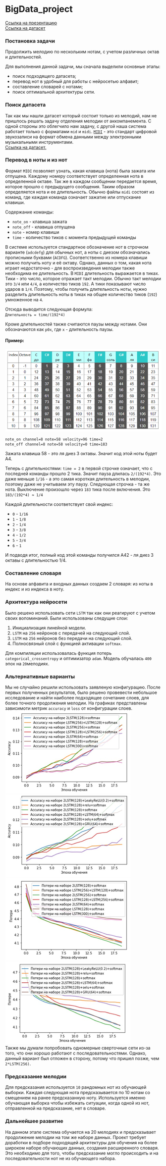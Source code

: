 # BigData_project

[Ссылка на презентацию](https://www.shorturl.at/krxU4)  
[Ссылка на датасет](https://www.kaggle.com/function9/blues-genre-midi-melodies)

### Постановка задачи

Продолжить мелодию по нескольким нотам, с учетом различных октав и длительностей.

Для выполнения данной задачи, мы сначала выделили основные этапы:
* поиск подходящего датасета;
* перевод нот в удобный для работы с нейросетью алфавит;
* составление словарей с нотами;
* поиск оптимальной архитектуры сети.


### Поиск датасета
Так как мы нашли датасет который состоит только из мелодий, нам не пришлось решать задачу отделения мелодии от аккомпанемента. С одной стороны это облегчило нам задачу, с другой наша система работает только с форматами `mid` и `midi`. [`MIDI`](https://ru.wikipedia.org/wiki/MIDI) - это стандарт цифровой звукозаписи на формат обмена данными между электронными музыкальными инструментами.  
[Ссылка на датасет.](https://www.kaggle.com/function9/blues-genre-midi-melodies)


### Перевод в ноты и из нот

Формат `MIDI` позволяет узнать, какая клавиша (нота) была зажата или отпущена. Каждому номеру соответствует определенная нота в определенной октаве. Так же в каждом сообщении передается время, которое прошло с предыдущего сообщения. Таким образом определяется нота и ее длительность. Обычно файлы `midi` состоят из команд, где каждая команда означает зажатие или отпускание клавиши.  

Содержание команды: 
* `note_on`  - клавиша зажата
* `note_off` - клавиша отпущена
* `note` - номер клавиши
* `time` - количество тиков с момента предыдущей команды

В системе используется стандартное обозначение нот в строчном варианте (`adcdefg`) для обычных нот, а ноты с диезом обозначались прописными буквами (`ACDFG`). Соответственно из номера клавиши можно получить ноту и её октаву. Однако, данных о том, какая нота играет недостаточно - для воспроизведения мелодии также необходима ее длительность. В `MIDI` длительность выражается в тиках. Тики - это число, которое отражает такт мелодии. Обычно такт мелодии это `3/4` или `4/4`, а количество тиков `192`. А тики показывают число ударов в `1/4`. Поэтому, чтобы получить длительность ноты, нужно разделить длительность ноты в тиках на общее количество тиков (`192`) умноженное на `4`. 

Отсюда выводится следующая формула:   
``
Длительность = time/(192*4)
``

Кроме длительностей также считаются паузы между нотами. Они обозначаются как `р0х`, где `х` - длительность паузы.

#### Пример:

![таблица с переводом нот](pictures/table.png)

```
note_on channel=8 note=58 velocity=96 time=2
note_off channel=8 note=58 velocity=0 time=183
```

Зажата клавиша 58 - это ля диез 3 октавы. Значит код этой ноты будет А4.

Теперь с длительностями: `time = 2` в первой строчке означает, что с последней команды прошло 2 тика. Значит пауза длилась `2/(192*4)`. Это даже меньше `1/16` - а это самая короткая длительность в мелодии, поэтому даже не учитываем эту паузу. Следующая строчка - та же нота. Выключение произошло через `183` тика после включения. Это `183/(192*4) ≈ 1/4`

Каждой длительности соответствует свой индекс:
* `0` - `1/16`
* `1` - `1/8`
* `2` - `1/4`
* `3` - `3/8`
* `4` - `1/2`
* `5` - `3/4`
* `6` - `1`

И подводя итог, полный код этой команды получился А42 - ля диез 3 октавы с длительностью 1/4.

### Составление словаря

На основе алфавита и входных данных создаем 2 словаря: из ноты в индекс и из индекса в ноту.

### Архитектура нейросети

Было решено использовать сети `LSTM` так как они реагируют с учетом своих вопоминаний. 
Были использованы следущие слои:
1. Инициализация линейной модели.
2. `LSTM` на `256` нейронов с передачей на следующий слой. 
3. `LSTM` на `256` нейронов без передачи на следующий слой. 
4.  Полносвязный слой с функцией активации `softmax`.

Для компиляции использовалась функция потерь `categorical_crossentropy` и оптимизатор `adam`. Модель обучалась `400` эпох на `20`мелодиях.

### Альтернативные варианты

Мы не случайно решили использовать заявленую конфигурацию. После первых полученных результатов, было решено провевести небольшое исследование и найти наиболее подходящее сочетание слоев, для более точного продолжения мелодии. На графиках представлены зависимоти метрик `accuracy` и `loss` от конфигурации слоев.
![accuracy_1](pictures/acc_1.jpg) ![accuracy_2](pictures/acc_2.jpg)
![loss_2](pictures/loss_2.jpg) ![loss_1](pictures/loss_1.jpg)  
Также мы думали попробовать одномерные сверточные сети из-за того, что они хорошо работают с последовательностями. Однако, данный вариант был отложен в сторону, потому что пришел позже, чем `2*LSTM(256)`.

### Предсказание мелодии

Для предсказания используется `10` рандомных нот из обучающей выборки. Каждая следующая нота предсказывается по 10 нотам со смещением на ранее предсказанную ноту. Используется именно обучающая выборка чтобы избежать ситуации, когда одной из нот, отправленной на предсказание, нет в словаре.

### Дальнейшее развитие

На данном этапе система обучается на 20 мелодиях и предсказывает продолжение мелодии на том же наборе данных. Проект требует доработки в подборе подходящей архитектуры для обучения на более широком наборе обучающих данных, создания расширенного словаря. Это необходимо для того, чтобы предсказание могло происходить и на последовательности нот не из обучающего набора.
